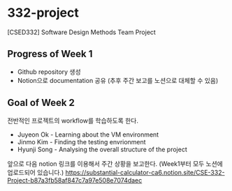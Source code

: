 # 332-project
[CSED332] Software Design Methods Team Project

## Progress of Week 1
* Github repository 생성
* Notion으로 documentation 공유 (추후 주간 보고를 노션으로 대체할 수 있음)

## Goal of Week 2
전반적인 프로젝트의 workflow를 학습하도록 한다.
* Juyeon Ok - Learning about the VM environment
* Jinmo Kim - Finding the testing envrionment
* Hyunji Song - Analysing the overall structure of the project

앞으로 다음 notion 링크를 이용해서 주간 상황을 보고한다.
(Week1부터 모두 노션에 업로드되어 있습니다.)
https://substantial-calculator-ca6.notion.site/CSE-332-Project-b87a3fb58af847c7a97e508e7074daec
